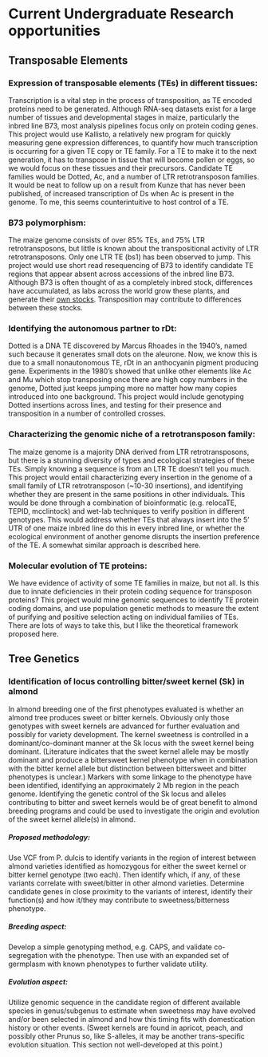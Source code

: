 

# Current Undergraduate Research opportunities

## Transposable Elements

### Expression of transposable elements (TEs) in different tissues:
Transcription is a vital step in the process of transposition, as TE encoded proteins need to be generated. Although RNA-seq datasets exist for a large number of tissues and developmental stages in maize, particularly the inbred line B73, most analysis pipelines focus only on protein coding genes. This project would use Kallisto, a relatively new program for quickly measuring gene expression differences, to quantify how much transcription is occurring for a given TE copy or TE family. For a TE to make it to the next generation, it has to transpose in tissue that will become pollen or eggs, so we would focus on these tissues and their precursors. Candidate TE families would be Dotted, Ac, and a number of LTR retrotransposon families. It would be neat to follow up on a result from Kunze that has never been published, of increased transcription of Ds when Ac is present in the genome. To me, this seems counterintuitive to host control of a TE.

### B73 polymorphism:
The maize genome consists of over 85% TEs, and 75% LTR retrotransposons, but little is known about the transpositional activity of LTR retrotransposons. Only one LTR TE (bs1) has been observed to jump. This project would use short read resequencing of B73 to identify candidate TE regions that appear absent across accessions of the inbred line B73. Although B73 is often thought of as a completely inbred stock, differences have accumulated, as labs across the world grow these plants, and generate their [own stocks](http://journals.plos.org/plosone/article?id=10.1371/journal.pone.0157942). Transposition may contribute to differences between these stocks.

### Identifying the autonomous partner to rDt:
Dotted is a DNA TE discovered by Marcus Rhoades in the 1940’s, named such because it generates small dots on the aleurone. Now, we know this is due to a small nonautonomous TE, rDt in an anthocyanin pigment producing gene. Experiments in the 1980’s showed that unlike other elements like Ac and Mu which stop transposing once there are high copy numbers in the genome, Dotted just keeps jumping more no matter how many copies introduced into one background. This project would include genotyping Dotted insertions across lines, and testing for their presence and transposition in a number of controlled crosses.

### Characterizing the genomic niche of a retrotransposon family:  
The maize genome is a majority DNA derived from LTR retrotransposons, but there is a stunning diversity of types and ecological strategies of these TEs. Simply knowing a sequence is from an LTR TE doesn’t tell you much. This project would entail characterizing every insertion in the genome of a small family of LTR retrotransposon (~10-30 insertions), and identifying whether they are present in the same positions in other individuals. This would be done through a combination of bioinformatic (e.g. relocaTE, TEPID, mcclintock)  and wet-lab techniques to verify position in different genotypes. This would address whether TEs that always insert into the 5’ UTR of one maize inbred line do this in every inbred line, or whether the ecological environment of another genome disrupts the insertion preference of the TE. A somewhat similar approach is described here.

### Molecular evolution of TE proteins:

We have evidence of activity of some TE families in maize, but not all. Is this due to innate deficiencies in their protein coding sequence for transposon proteins? This project would mine genomic sequences to identify TE protein coding domains, and use population genetic methods to measure the extent of purifying and positive selection acting on individual families of TEs. There are lots of ways to take this, but I like the theoretical framework proposed here.

## Tree Genetics

### Identification of locus controlling bitter/sweet kernel (Sk) in almond

In almond breeding one of the first phenotypes evaluated is whether an almond tree produces sweet or bitter kernels. Obviously only those genotypes with sweet kernels are advanced for further evaluation and possibly for variety development. The kernel sweetness is controlled in a dominant/co-dominant manner at the Sk locus with the sweet kernel being dominant. (Literature indicates that the sweet kernel allele may be mostly dominant and produce a bittersweet kernel phenotype when in combination with the bitter kernel allele but distinction between bittersweet and bitter phenotypes is unclear.) Markers with some linkage to the phenotype have been identified, identifying an approximately 2 Mb region in the peach genome. Identifying the genetic control of the Sk locus and alleles contributing to bitter and sweet kernels would be of great benefit to almond breeding programs and could be used to investigate the origin and evolution of the sweet kernel allele(s) in almond.

##### Proposed methodology:
Use VCF from P. dulcis to identify variants in the region of interest between almond varieties identified as homozygous for either the sweet kernel or bitter kernel genotype (two each). Then identify which, if any, of these variants correlate with sweet/bitter in other almond varieties. Determine candidate genes in close proximity to the variants of interest, identify their function(s) and how it/they may contribute to sweetness/bitterness phenotype.

##### Breeding aspect:
Develop a simple genotyping method, e.g. CAPS, and validate co-segregation with the phenotype. Then use with an expanded set of germplasm with known phenotypes to further validate utility.

##### Evolution aspect:
Utilize genomic sequence in the candidate region of different available species in genus/subgenus to estimate when sweetness may have evolved and/or been selected in almond and how this timing fits with domestication history or other events. (Sweet kernels are found in apricot, peach, and possibly other Prunus so, like S-alleles, it may be another trans-specific evolution situation. This section not well-developed at this point.)
